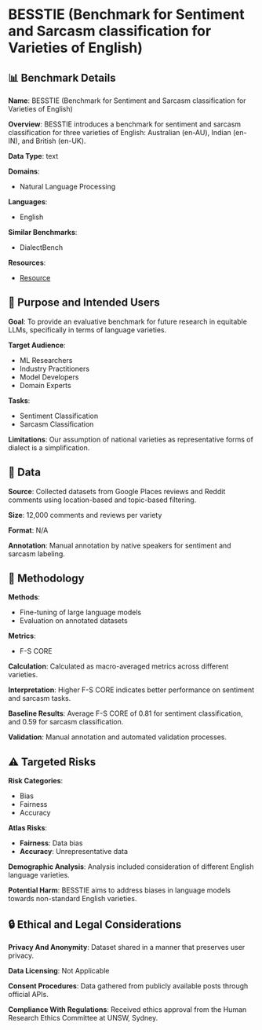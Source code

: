 # BESSTIE (Benchmark for Sentiment and Sarcasm classification for Varieties of English)

## 📊 Benchmark Details

**Name**: BESSTIE (Benchmark for Sentiment and Sarcasm classification for Varieties of English)

**Overview**: BESSTIE introduces a benchmark for sentiment and sarcasm classification for three varieties of English: Australian (en-AU), Indian (en-IN), and British (en-UK).

**Data Type**: text

**Domains**:
- Natural Language Processing

**Languages**:
- English

**Similar Benchmarks**:
- DialectBench

**Resources**:
- [Resource](https://huggingface.co/datasets/unswnlporg/BESSTIE)

## 🎯 Purpose and Intended Users

**Goal**: To provide an evaluative benchmark for future research in equitable LLMs, specifically in terms of language varieties.

**Target Audience**:
- ML Researchers
- Industry Practitioners
- Model Developers
- Domain Experts

**Tasks**:
- Sentiment Classification
- Sarcasm Classification

**Limitations**: Our assumption of national varieties as representative forms of dialect is a simplification.

## 💾 Data

**Source**: Collected datasets from Google Places reviews and Reddit comments using location-based and topic-based filtering.

**Size**: 12,000 comments and reviews per variety

**Format**: N/A

**Annotation**: Manual annotation by native speakers for sentiment and sarcasm labeling.

## 🔬 Methodology

**Methods**:
- Fine-tuning of large language models
- Evaluation on annotated datasets

**Metrics**:
- F-S CORE

**Calculation**: Calculated as macro-averaged metrics across different varieties.

**Interpretation**: Higher F-S CORE indicates better performance on sentiment and sarcasm tasks.

**Baseline Results**: Average F-S CORE of 0.81 for sentiment classification, and 0.59 for sarcasm classification.

**Validation**: Manual annotation and automated validation processes.

## ⚠️ Targeted Risks

**Risk Categories**:
- Bias
- Fairness
- Accuracy

**Atlas Risks**:
- **Fairness**: Data bias
- **Accuracy**: Unrepresentative data

**Demographic Analysis**: Analysis included consideration of different English language varieties.

**Potential Harm**: BESSTIE aims to address biases in language models towards non-standard English varieties.

## 🔒 Ethical and Legal Considerations

**Privacy And Anonymity**: Dataset shared in a manner that preserves user privacy.

**Data Licensing**: Not Applicable

**Consent Procedures**: Data gathered from publicly available posts through official APIs.

**Compliance With Regulations**: Received ethics approval from the Human Research Ethics Committee at UNSW, Sydney.
